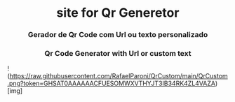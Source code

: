 <h1 align="center">site for Qr Generetor </h1>

<h3 align="center">Gerador de Qr Code com Url ou texto personalizado </h3>
<h3 align="center">Qr Code Generator with Url or custom text </h3>


!(https://raw.githubusercontent.com/RafaelParoni/QrCustom/main/QrCustom.png?token=GHSAT0AAAAAACFUESOMWXVTHYJT3IB34RK4ZL4VAZA)[img]
